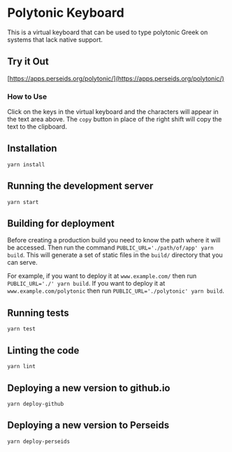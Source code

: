 # Polytonic Keyboard

This is a virtual keyboard that can be used to type polytonic Greek on systems that lack native support.

## Try it Out

[https://apps.perseids.org/polytonic/](https://apps.perseids.org/polytonic/)

### How to Use

Click on the keys in the virtual keyboard and the characters will appear in the text area above.
The `copy` button in place of the right shift will copy the text to the clipboard.

## Installation

`yarn install`

## Running the development server

`yarn start`

## Building for deployment

Before creating a production build you need to know the path where it will be accessed.
Then run the command `PUBLIC_URL='./path/of/app' yarn build`.
This will generate a set of static files in the `build/` directory that you can serve.

For example, if you want to deploy it at `www.example.com/` then run `PUBLIC_URL='./' yarn build`.
If you want to deploy it at `www.example.com/polytonic` then run
`PUBLIC_URL='./polytonic' yarn build`.

## Running tests

`yarn test`

## Linting the code

`yarn lint`

## Deploying a new version to github.io

`yarn deploy-github`

## Deploying a new version to Perseids

`yarn deploy-perseids`
